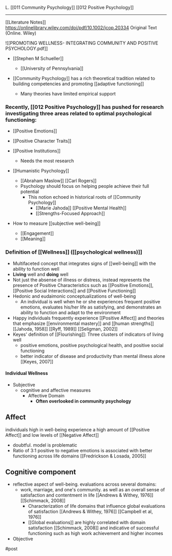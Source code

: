 L. [[011 Community Psychology]] [[012 Positive Psychology]]

---

[[Literature Notes]]
https://onlinelibrary.wiley.com/doi/pdf/10.1002/jcop.20334 Original Text (Online. Wiley)

![[PROMOTING WELLNESS- INTEGRATING COMMUNITY AND POSITIVE PSYCHOLOGY.pdf]]
-	[[Stephen M Schueller]]
	-	[[University of Pennsylvania]]

- [[Community Psychology]] has a rich theoretical tradition related to building competencies and promoting [[adaptive functioning]]
	- Many theories have limited empirical support
### Recently,  [[012 Positive Psychology]] has pushed for research investigating __three areas__ related to __optimal psychological functioning__:
- [[Positive Emotions]]
- [[Positive Character Traits]]
- [[Positive Institutions]]
	- Needs the most research
- [[Humanistic Psychology]]
	- [[Abraham Maslow]] [[Carl Rogers]]
	- Psychology should focus on helping people achieve their full potential
		- This notion echoed in historical roots of [[Community Psychology]]
			- [[Marie Jahoda]] [[Positive Mental Health]]
			- [[Strengths-Focused Approach]] 

- How to measure [[subjective well-being]] 
	- [[Engagement]]
	- [[Meaning]]

### Definition of [[Wellness]] ([[psychological wellness)]]
- Multifaceted concept that integrates signs of [[well-being]] with the ability to function well
- __Living__ well and __doing__ well
- Not just the absense of illness or distress, instead represents the presence of Positive Characteristics such as [[Positive Emotions]], [[Positive Social Interactions]] and [[Positive Functioning]]
- Hedonic and eudaimonic conceptualizations of well-being
	- An individual is well when he or she experiences frequent positive emotions, evaluates his/her life as satisfying, and demonstrates an ability to function and adapt to the environment
- Happy individuals frequently experience [[Positive Affect]] and theories that emphasize [[environmental mastery]] and [[human strengths]] [[Jahoda, 1958]] [[Ryff, 1989]] [[Seligman, 2002]]
- Keyes' definition of [[Flourishing]]: Three clusters of indicators of living well
	- positive emotions, positive psychological health, and positive social functioning
	- better indicator of disease and productivity than mental illness alone [[Keyes, 2007]]
#### Individual Wellness
- Subjective
	- cognitive and affective measures
		- Affective Domain
			- __Often overlooked in community psychology__
## Affect 
individuals high in well-being experience a high amount of [[Positive Affect]] and low levels of [[Negative Affect]]
- doubtful. model is problematic	
- Ratio of 3:1 positive to negative emotions is associated with better functioning across life domains [[Fredrickson & Losada, 2005]]
## Cognitive component
- reflective aspect of well-being. evaluations across several domains:
	- work, marriage, and one's community. as well as an overall sense of satisfaction and contentment in life [[Andrews & Withey, 1976]] [[Schimmack, 2008]]
		- Characterization of life domains that influence global evaluations of satisfaction [[Andrews & Withey, 1976]] [[Campbell et al, 1976]]
		- [[Global evaluations]] are highly correlated with domain satisfaction [[Schimmack, 2008]] and indicative of successful functioning such as high work achievement and higher incomes
- Objective




#post 